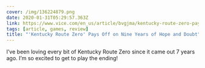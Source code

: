 ```yaml
---
cover: /img/136224879.png
date: 2020-01-31T05:29:57.363Z
link: https://www.vice.com/en_us/article/bvgjma/kentucky-route-zero-pays-off-on-nine-years-of-hope-and-doubt-review
tags: [article, games, review]
title: "'Kentucky Route Zero' Pays Off on Nine Years of Hope and Doubt"
---
```


I’ve been loving every bit of Kentucky Route Zero since it came out 7 years ago. I’m so excited to get to play the ending!

